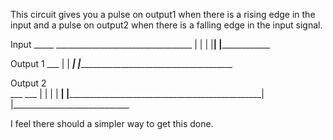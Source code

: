 
This circuit gives you a pulse on output1 when there is a rising edge in the input and a pulse on output2 when there is a falling edge in the input signal.



Input       _____                    __________________________________
                |                    |                                |
                |____________________|                                |________________________________


Output 1	                         ___
                                     | |
         	_________________________| |_______________________________________________________________


Output 2   
                ___                                                    ___
                | |                                                    | |
     		____| |____________________________________________________| |_____________________________


I feel there should a simpler way to get this done.